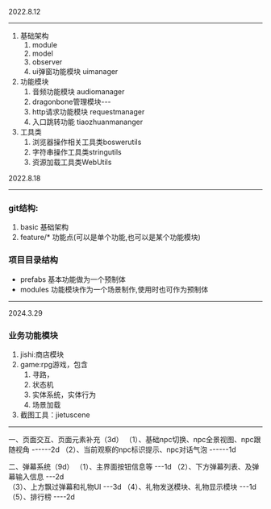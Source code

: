 2022.8.12
___
1. 基础架构
    1. module
    2. model
    3. observer
    4. ui弹窗功能模块 uimanager
2. 功能模块
    1. 音频功能模块 audiomanager
    2. dragonbone管理模块---
    3. http请求功能模块 requestmanager
    4. 入口跳转功能 tiaozhuanmananger
3. 工具类
    1. 浏览器操作相关工具类boswerutils
    2. 字符串操作工具类stringutils
    3. 资源加载工具类WebUtils

2022.8.18
___
### git结构:
1. basic 基础架构
2. feature/* 功能点(可以是单个功能,也可以是某个功能模块)

### 项目目录结构
- prefabs 基本功能做为一个预制体
- modules 功能模块作为一个场景制作,使用时也可作为预制体

___
2024.3.29
### 业务功能模块
1. jishi:商店模块
2. game:rpg游戏，包含
   1. 寻路，
   2. 状态机
   3. 实体系统，实体行为
   4. 场景加载
3. 截图工具：jietuscene
___

一、页面交互、页面元素补充（3d）
（1）、基础npc切换、npc全景视图、npc跟随视角  ------2d
（2）、当前观察的npc标识提示、npc对话气泡     ------1d

二、弹幕系统（9d）
（1）、主界面按钮信息等                     ---1d
（2）、下方弹幕列表、及弹幕输入信息           ---2d     
（3）、上方飘过弹幕和礼物UI                 ---3d
（4）、礼物发送模块、礼物显示模块             ---1d
（5）、排行榜                             ----2d



